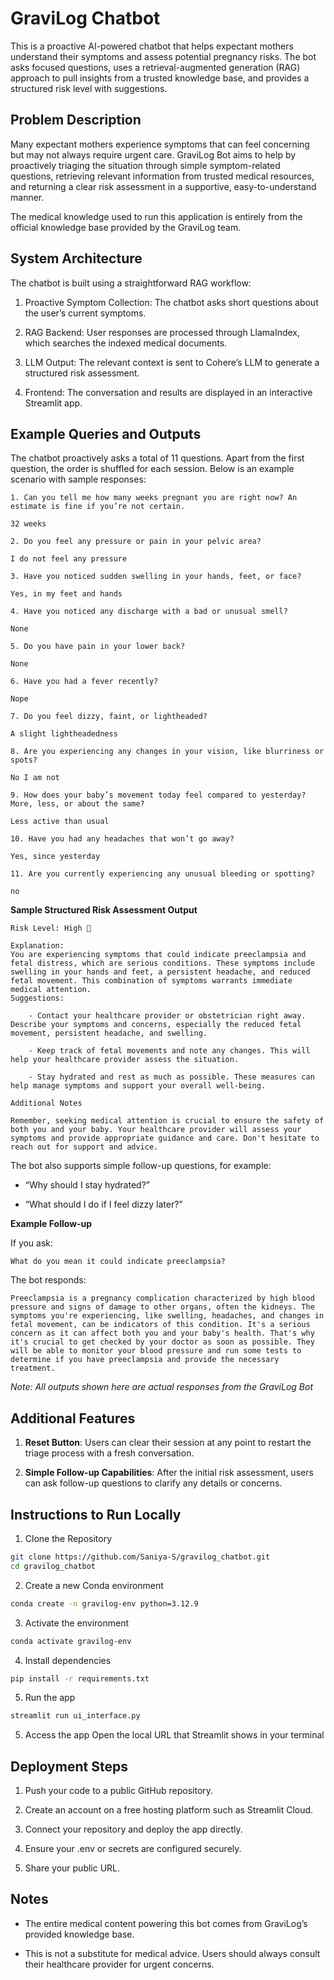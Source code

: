 # GraviLog Chatbot
This is a proactive AI-powered chatbot that helps expectant mothers understand their symptoms and assess potential pregnancy risks. The bot asks focused questions, uses a retrieval-augmented generation (RAG) approach to pull insights from a trusted knowledge base, and provides a structured risk level with suggestions.

## Problem Description
Many expectant mothers experience symptoms that can feel concerning but may not always require urgent care. GraviLog Bot aims to help by proactively triaging the situation through simple symptom-related questions, retrieving relevant information from trusted medical resources, and returning a clear risk assessment in a supportive, easy-to-understand manner.

The medical knowledge used to run this application is entirely from the official knowledge base provided by the GraviLog team.

## System Architecture
The chatbot is built using a straightforward RAG workflow:

1. Proactive Symptom Collection: The chatbot asks short questions about the user’s current symptoms.

2. RAG Backend: User responses are processed through LlamaIndex, which searches the indexed medical documents.

3. LLM Output: The relevant context is sent to Cohere’s LLM to generate a structured risk assessment.

4. Frontend: The conversation and results are displayed in an interactive Streamlit app.

## Example Queries and Outputs

The chatbot proactively asks a total of 11 questions. Apart from the first question, the order is shuffled for each session. Below is an example scenario with sample responses:

``` 
1. Can you tell me how many weeks pregnant you are right now? An estimate is fine if you’re not certain.

32 weeks

2. Do you feel any pressure or pain in your pelvic area?

I do not feel any pressure

3. Have you noticed sudden swelling in your hands, feet, or face?

Yes, in my feet and hands

4. Have you noticed any discharge with a bad or unusual smell?

None

5. Do you have pain in your lower back?

None

6. Have you had a fever recently?

Nope

7. Do you feel dizzy, faint, or lightheaded?

A slight lightheadedness

8. Are you experiencing any changes in your vision, like blurriness or spots?

No I am not

9. How does your baby’s movement today feel compared to yesterday? More, less, or about the same?

Less active than usual

10. Have you had any headaches that won’t go away?

Yes, since yesterday

11. Are you currently experiencing any unusual bleeding or spotting?

no

```

**Sample Structured Risk Assessment Output**

```
Risk Level: High 🔴

Explanation:
You are experiencing symptoms that could indicate preeclampsia and fetal distress, which are serious conditions. These symptoms include swelling in your hands and feet, a persistent headache, and reduced fetal movement. This combination of symptoms warrants immediate medical attention.
Suggestions:

    - Contact your healthcare provider or obstetrician right away. Describe your symptoms and concerns, especially the reduced fetal movement, persistent headache, and swelling.

    - Keep track of fetal movements and note any changes. This will help your healthcare provider assess the situation.

    - Stay hydrated and rest as much as possible. These measures can help manage symptoms and support your overall well-being.

Additional Notes

Remember, seeking medical attention is crucial to ensure the safety of both you and your baby. Your healthcare provider will assess your symptoms and provide appropriate guidance and care. Don't hesitate to reach out for support and advice.
```

The bot also supports simple follow-up questions, for example:
- “Why should I stay hydrated?”

- “What should I do if I feel dizzy later?”


**Example Follow-up**

If you ask:
```
What do you mean it could indicate preeclampsia?
```
The bot responds:
```
Preeclampsia is a pregnancy complication characterized by high blood pressure and signs of damage to other organs, often the kidneys. The symptoms you're experiencing, like swelling, headaches, and changes in fetal movement, can be indicators of this condition. It's a serious concern as it can affect both you and your baby's health. That's why it's crucial to get checked by your doctor as soon as possible. They will be able to monitor your blood pressure and run some tests to determine if you have preeclampsia and provide the necessary treatment.
```

*Note: All outputs shown here are actual responses from the GraviLog Bot*

## Additional Features
1. **Reset Button**: 
Users can clear their session at any point to restart the triage process with a fresh conversation.

2. **Simple Follow-up Capabilities**: After the initial risk assessment, users can ask follow-up questions to clarify any details or concerns.

## Instructions to Run Locally

1. Clone the Repository
```bash
git clone https://github.com/Saniya-S/gravilog_chatbot.git
cd gravilog_chatbot
```

2. Create a new Conda environment
```bash
conda create -n gravilog-env python=3.12.9
```
3. Activate the environment
```bash
conda activate gravilog-env
```
4. Install dependencies
```bash
pip install -r requirements.txt
```
5. Run the app
```bash
streamlit run ui_interface.py
```
5. Access the app
Open the local URL that Streamlit shows in your terminal


## Deployment Steps

1. Push your code to a public GitHub repository.

2. Create an account on a free hosting platform such as Streamlit Cloud.

3. Connect your repository and deploy the app directly.

4. Ensure your .env or secrets are configured securely.

5. Share your public URL.

## Notes

- The entire medical content powering this bot comes from GraviLog’s provided knowledge base.

- This is not a substitute for medical advice. Users should always consult their healthcare provider for urgent concerns.